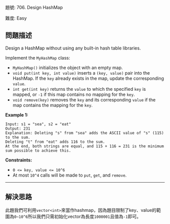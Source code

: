 題號: 706. Design HashMap

難度: Easy

## 問題描述

Design a HashMap without using any built-in hash table libraries.

Implement the `MyHashMap` class:


- `MyHashMap()` initializes the object with an empty map.
- `void put(int key, int value)` inserts a `(key, value)` pair into the HashMap. If the `key` already exists in the map, update the corresponding `value`.
- `int get(int key)` returns the `value` to which the specified `key` is mapped, or `-1` if this map contains no mapping for the `key`.
- `void remove(key)` removes the `key` and its corresponding `value` if the map contains the mapping for the `key`.


**Example 1:**

```
Input: s1 = "sea", s2 = "eat"
Output: 231
Explanation: Deleting "s" from "sea" adds the ASCII value of "s" (115) to the sum.
Deleting "t" from "eat" adds 116 to the sum.
At the end, both strings are equal, and 115 + 116 = 231 is the minimum sum possible to achieve this.
```


**Constraints:**

- `0 <= key, value <= 10^6`
- At most `10^4` calls will be made to `put`, `get`, and `remove`.

---
## 解決思路

此題我們可利用`vector<int>`來當作hashmap，因為題目限制了key、value的範圍為`0~10^6`所以我們只需初始化vector為長度`1000001`且值為`-1`即可。



